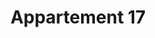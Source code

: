 ﻿---
publishdate: 2018-10-30
title: "Appartement 17"
description: "Appartement 17"
location: "Lampertheim (67)"
client: "Privée"
builder: ['Aurélien SUCHET Architecte',]
period: "2018 – En cours"
surface: "50 m²"
cost: "-"
images: [
'appartment17/17RPL-DR_Persext_Web.jpg',
'appartment17/2_AXOajour.jpg',
'appartment17/3_FacadeSUD.jpg',
]
---
